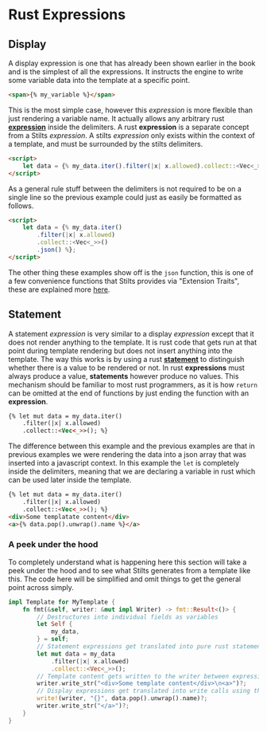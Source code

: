 # Rust Expressions

## Display

A display expression is one that has already been shown earlier in the book and is the
simplest of all the expressions. It instructs the engine to write some variable data into
the template at a specific point.

```html
<span>{% my_variable %}</span>
```

This is the most simple case, however this *expression* is more flexible than just rendering
a variable name. It actually allows any arbitrary rust [**expression**](https://doc.rust-lang.org/reference/expressions.html) 
inside the delimiters. A rust **expression** is a separate concept from a Stilts *expression*.
A stilts *expression* only exists within the context of a template, and must be surrounded by the stilts delimiters.

```html
<script>
    let data = {% my_data.iter().filter(|x| x.allowed).collect::<Vec<_>>().json() %};
</script>
```

As a general rule stuff between the delimiters is not required to be on a single line so the
previous example could just as easily be formatted as follows.

```html
<script>
    let data = {% my_data.iter()
        .filter(|x| x.allowed)
        .collect::<Vec<_>>()
        .json() %};
</script>
```

The other thing these examples show off is the `json` function, this is one of a few convenience
functions that Stilts provides via "Extension Traits", these are explained more [here](./extension_traits.md).

## Statement

A statement *expression* is very similar to a display *expression* except that it does not
render anything to the template. It is rust code that gets run at that point during template
rendering but does not insert anything into the template. The way this works is by using
a rust [**statement**](https://doc.rust-lang.org/reference/statements.html) to distinguish whether
there is a value to be rendered or not.
In rust **expressions** must always produce a value, **statements** however produce no values.
This mechanism should be familiar to most rust programmers, as it is how `return` can be omitted
at the end of functions by just ending the function with an **expression**.

```html
{% let mut data = my_data.iter()
    .filter(|x| x.allowed)
    .collect::<Vec<_>>(); %}
```

The difference between this example and the previous examples are that in previous examples
we were rendering the data into a json array that was inserted into a javascript context. In
this example the `let` is completely inside the delimiters, meaning that we are declaring a variable
in rust which can be used later inside the template.

```html
{% let mut data = my_data.iter()
    .filter(|x| x.allowed)
    .collect::<Vec<_>>(); %}
<div>Some templatate content</div>
<a>{% data.pop().unwrap().name %}</a>
```

### A peek under the hood

To completely understand what is happening here this section will take a peek under the hood
and to see what Stilts generates from a template like this. The code here will be simplified
and omit things to get the general point across simply.

```rust
impl Template for MyTemplate {
    fn fmt(&self, writer: &mut impl Writer) -> fmt::Result<()> {
        // Destructures into individual fields as variables
        let Self {
            my_data,
        } = self;
        // Statement expressions get translated into pure rust statements
        let mut data = my_data
            .filter(|x| x.allowed)
            .collect::<Vec<_>>();
        // Template content gets written to the writer between expressions
        writer.write_str("<div>Some template content</div>\n<a>")?;
        // Display expressions get translated into write calls using the types Display implementation
        write!(writer, "{}", data.pop().unwrap().name)?;
        writer.write_str("</a>")?;
    }
}
```
